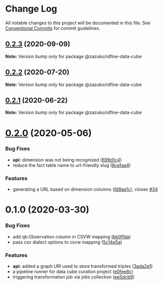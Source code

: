 # Change Log

All notable changes to this project will be documented in this file.
See [Conventional Commits](https://conventionalcommits.org) for commit guidelines.

## [0.2.3](https://github.com/zazuko/data-cube-curation/compare/@zazuko/rdfine-data-cube@0.2.2...@zazuko/rdfine-data-cube@0.2.3) (2020-09-09)

**Note:** Version bump only for package @zazuko/rdfine-data-cube





## [0.2.2](https://github.com/zazuko/data-cube-curation/compare/@zazuko/rdfine-data-cube@0.2.1...@zazuko/rdfine-data-cube@0.2.2) (2020-07-20)

**Note:** Version bump only for package @zazuko/rdfine-data-cube





## [0.2.1](https://github.com/zazuko/data-cube-curation/compare/@zazuko/rdfine-data-cube@0.2.0...@zazuko/rdfine-data-cube@0.2.1) (2020-06-22)

**Note:** Version bump only for package @zazuko/rdfine-data-cube





# [0.2.0](https://github.com/zazuko/data-cube-curation/compare/@zazuko/rdfine-data-cube@0.1.0...@zazuko/rdfine-data-cube@0.2.0) (2020-05-06)


### Bug Fixes

* **api:** dimension was not being recognized ([699d1c4](https://github.com/zazuko/data-cube-curation/commit/699d1c4))
* reduce the fact table name to url-friendly slug ([8cefaa4](https://github.com/zazuko/data-cube-curation/commit/8cefaa4))


### Features

* generating a URL based on dimension columns ([fd9ae1c](https://github.com/zazuko/data-cube-curation/commit/fd9ae1c)), closes [#34](https://github.com/zazuko/data-cube-curation/issues/34)





# 0.1.0 (2020-03-30)


### Bug Fixes

* add qb:Observation column in CSVW mapping ([bb0ffda](https://github.com/zazuko/data-cube-curation/commit/bb0ffda))
* pass csv dialect options to csvw mapping ([5c14e5a](https://github.com/zazuko/data-cube-curation/commit/5c14e5a))


### Features

* **api:** added a graph URI used to store transformed triples ([3ada2e1](https://github.com/zazuko/data-cube-curation/commit/3ada2e1))
* a pipeline runner for data cube curation project ([e0fee8c](https://github.com/zazuko/data-cube-curation/commit/e0fee8c))
* triggering transformation job via jobs collection ([ee5dcb9](https://github.com/zazuko/data-cube-curation/commit/ee5dcb9))
